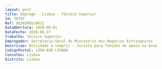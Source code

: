 ```yaml
--- 
layout: post
title: Emprego - Lisboa - Técnico Superior
Id: 76797
Ref: OE202005/0621
DataAbertura: 2020-06-01
DataFecho: 2020-06-17
Trabalho: Técnico Superior
Empregador: Secretaria-Geral do Ministério dos Negócios Estrangeiros
Descricao: Atividade a cumprir — Jurista para funções de apoio na área direito público, em particular, direito administrativo e direito processual administrativo  assumir o patrocínio judiciário em processos administrativos e preparar peças processuais, elaborar estudos e pareceres sobre matérias de natureza jurídica de apoio à decisão administrativa, emitir parecer sobre questões de direito público de natureza interna e preparar atos normativos.
CodigoPostal: 1399-030 LISBOA
Concelho: Lisboa
Distrito: Lisboa
--- 
```

